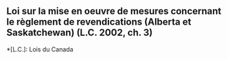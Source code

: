 ## Loi sur la mise en oeuvre de mesures concernant le règlement de revendications (Alberta et Saskatchewan) (L.C. 2002, ch. 3)
  *[L.C.]: Lois du Canada
